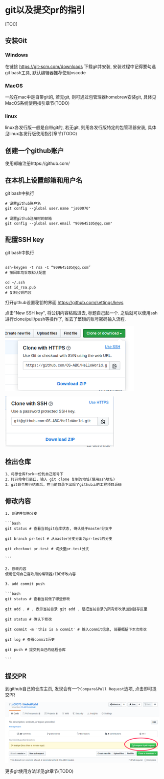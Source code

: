 # git以及提交pr的指引

[TOC]

## 安装Git

### Windows

在链接 https://git-scm.com/downloads 下载git并安装, 安装过程中记得要勾选git bash工具, 默认编辑器推荐使用vscode

### MacOS

一般在mac中是自带git的, 若无git, 则可通过包管理器homebrew安装git, 具体见MacOS系统使用指引章节(TODO)

### linux

linux各发行版一般是自带git的, 若无git, 则用各发行版特定的包管理器安装, 具体见linux各发行版使用指引章节(TODO)

## 创建一个github账户

使用邮箱注册https://github.com/

## 在本机上设置邮箱和用户名

git bash中执行
```
# 设置github账户名
git config --global user.name "js00070"

# 设置github注册时的邮箱
git config --global user.email "909645105@qq.com"

```

## 配置SSH key

git bash中执行

```

ssh-keygen -t rsa -C “909645105@qq.com”
# 按回车均采取默认配置

cd ~/.ssh
cat id_rsa.pub
# 复制公钥内容

```

打开github设置秘钥的界面 https://github.com/settings/keys

点击"New SSH key", 将公钥内容粘贴进去, 标题自己起一个. 之后就可以使用ssh进行clone/pull/push等操作了, 省去了繁琐的账号密码输入流程.

![](images/use-ssh-01.png)

![](images/use-ssh-02.png)


## 检出仓库
    1、将原仓库fork一份到自己账号下
	2、打开命令行窗口，输入 git clone 复制的地址(使用ssh地址)
	3、git命令执行结束后，在当前目录下出现了github上的工程项目源码

## 修改内容
    1. 创建并切换分支

    ```bash
    git status # 查看当前git仓库状态, 确认处于master分支中

    git branch pr-test # 从master分支分出为pr-test的分支

    git checkout pr-test # 切换至pr-test分支

    ```

    2. 修改内容
    使用任何自己喜欢用的编辑器/IDE修改内容
    
    3. add commit push

    ```bash
    git status # 查看当前做了哪些修改

    git add . # . 表示当前目录 git add . 是把当前目录的所有修改添加到暂存区里

    git status # 确认下修改

    git commit -m 'this is a commit' # 输入commit信息, 简要概括下本次修改

    git log # 查看commit历史

    git push # 提交到自己的远程仓库

    ```

## 提交PR

到github自己的仓库主页, 发现会有一个`Compare&Pull Request`选项, 点击即可提交PR

![](images/pr-01.png)

更多git使用方法详见git章节(TODO)




